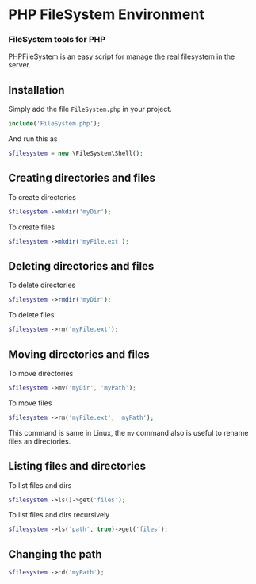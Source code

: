 # PHP FileSystem Environment
### FileSystem tools for PHP

PHPFileSystem is an easy script for manage the real filesystem in the server.

Installation
------------

Simply add the file `FileSystem.php` in your project.
```php
include('FileSystem.php');
```

And run this as 
```php
$filesystem = new \FileSystem\Shell();
```

Creating directories and files
------------------------------

To create directories
```php
$filesystem ->mkdir('myDir');
```

To create files
```php
$filesystem ->mkdir('myFile.ext');
```

Deleting directories and files
------------------------------

To delete directories
```php
$filesystem ->rmdir('myDir');
```

To delete files
```php
$filesystem ->rm('myFile.ext');
```

Moving directories and files
------------------------------

To move directories
```php
$filesystem ->mv('myDir', 'myPath');
```

To move files
```php
$filesystem ->rm('myFile.ext', 'myPath');
```

This command is same in Linux, the `mv` command also is useful to rename files an directories.

Listing files and directories
------------------------------

To list files and dirs
```php
$filesystem ->ls()->get('files');
```

To list files and dirs recursively
```php
$filesystem ->ls('path', true)->get('files');
```

Changing the path
-----------------
```php
$filesystem ->cd('myPath');
```
